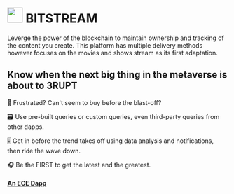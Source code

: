 #  <img src="https://user-images.githubusercontent.com/61543012/197379519-73fbe491-b9b4-4861-b845-6f9ba1755e65.png" height="35" width="35" align-items="center" justify-content="center" /> BITSTREAM
Leverge the power of the blockchain to maintain ownership and tracking of the content you create. This platform has multiple delivery methods however focuses  on the movies and shows stream as its first adaptation.

## Know when the next big thing in the metaverse is about to 3RUPT

🎥 Frustrated? Can't seem to buy before the blast-off? 

🗃️ Use pre-built queries or custom queries, even third-party queries from other dapps.

🎚️ Get in before the trend takes off using data analysis and notifications, then ride the wave down.

🎧 Be the FIRST to get the latest and the greatest.

#### [An ECE Dapp](https://github.com/elicharlese)
